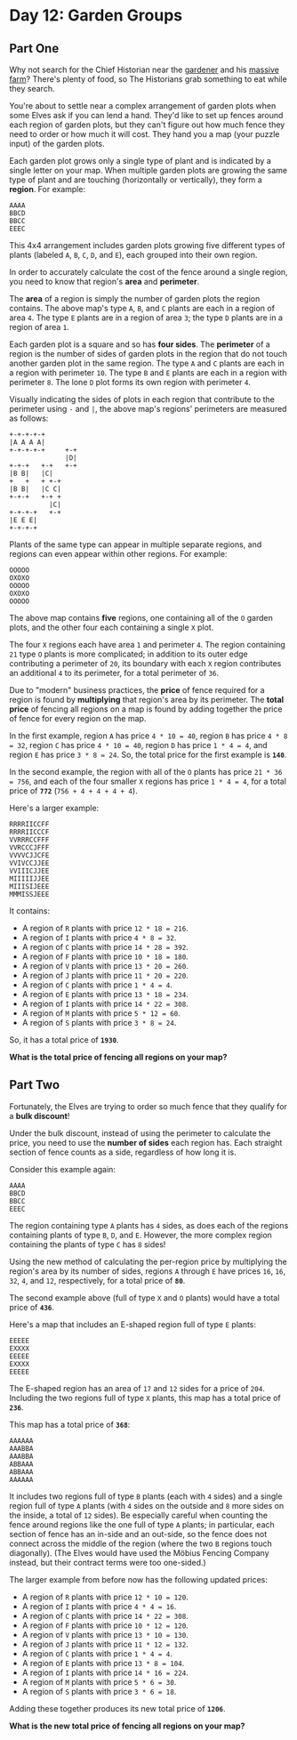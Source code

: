 # Day 12: Garden Groups
## Part One

Why not search for the Chief Historian near the [gardener](https://adventofcode.com/2023/day/5) and his [massive farm](https://adventofcode.com/2023/day/21)? There's plenty of food, so The Historians grab something to eat while they search.

You're about to settle near a complex arrangement of garden plots when some Elves ask if you can lend a hand. They'd like to set up fences around each region of garden plots, but they can't figure out how much fence they need to order or how much it will cost. They hand you a map (your puzzle input) of the garden plots.

Each garden plot grows only a single type of plant and is indicated by a single letter on your map. When multiple garden plots are growing the same type of plant and are touching (horizontally or vertically), they form a **region**. For example:
```text
AAAA
BBCD
BBCC
EEEC
```

This 4x4 arrangement includes garden plots growing five different types of plants (labeled `A`, `B`, `C`, `D`, and `E`), each grouped into their own region.

In order to accurately calculate the cost of the fence around a single region, you need to know that region's **area** and **perimeter**.

The **area** of a region is simply the number of garden plots the region contains. The above map's type `A`, `B`, and `C` plants are each in a region of area `4`. The type `E` plants are in a region of area `3`; the type `D` plants are in a region of area `1`.

Each garden plot is a square and so has **four sides**. The **perimeter** of a region is the number of sides of garden plots in the region that do not touch another garden plot in the same region. The type `A` and `C` plants are each in a region with perimeter `10`. The type `B` and `E` plants are each in a region with perimeter `8`. The lone `D` plot forms its own region with perimeter `4`.

Visually indicating the sides of plots in each region that contribute to the perimeter using `-` and `|`, the above map's regions' perimeters are measured as follows:
```text
+-+-+-+-+
|A A A A|
+-+-+-+-+     +-+
              |D|
+-+-+   +-+   +-+
|B B|   |C|
+   +   + +-+
|B B|   |C C|
+-+-+   +-+ +
          |C|
+-+-+-+   +-+
|E E E|
+-+-+-+
```
Plants of the same type can appear in multiple separate regions, and regions can even appear within other regions. For example:
```text
OOOOO
OXOXO
OOOOO
OXOXO
OOOOO
```
The above map contains **five** regions, one containing all of the `O` garden plots, and the other four each containing a single `X` plot.

The four `X` regions each have area `1` and perimeter `4`. The region containing `21` type `O` plants is more complicated; in addition to its outer edge contributing a perimeter of `20`, its boundary with each `X` region contributes an additional `4` to its perimeter, for a total perimeter of `36`.

Due to "modern" business practices, the **price** of fence required for a region is found by **multiplying** that region's area by its perimeter. The **total price** of fencing all regions on a map is found by adding together the price of fence for every region on the map.

In the first example, region `A` has price `4 * 10 = 40`, region `B` has price `4 * 8 = 32`, region `C` has price `4 * 10 = 40`, region `D` has price `1 * 4 = 4`, and region `E` has price `3 * 8 = 24`. So, the total price for the first example is **`140`**.

In the second example, the region with all of the `O` plants has price `21 * 36 = 756`, and each of the four smaller `X` regions has price `1 * 4 = 4`, for a total price of **`772`** (`756 + 4 + 4 + 4 + 4`).

Here's a larger example:
```text
RRRRIICCFF
RRRRIICCCF
VVRRRCCFFF
VVRCCCJFFF
VVVVCJJCFE
VVIVCCJJEE
VVIIICJJEE
MIIIIIJJEE
MIIISIJEEE
MMMISSJEEE
```
It contains:

*   A region of `R` plants with price `12 * 18 = 216`.
*   A region of `I` plants with price `4 * 8 = 32`.
*   A region of `C` plants with price `14 * 28 = 392`.
*   A region of `F` plants with price `10 * 18 = 180`.
*   A region of `V` plants with price `13 * 20 = 260`.
*   A region of `J` plants with price `11 * 20 = 220`.
*   A region of `C` plants with price `1 * 4 = 4`.
*   A region of `E` plants with price `13 * 18 = 234`.
*   A region of `I` plants with price `14 * 22 = 308`.
*   A region of `M` plants with price `5 * 12 = 60`.
*   A region of `S` plants with price `3 * 8 = 24`.

So, it has a total price of **`1930`**.

**What is the total price of fencing all regions on your map?**

## Part Two

Fortunately, the Elves are trying to order so much fence that they qualify for a **bulk discount**!

Under the bulk discount, instead of using the perimeter to calculate the price, you need to use the **number of sides** each region has. Each straight section of fence counts as a side, regardless of how long it is.

Consider this example again:
```text
AAAA
BBCD
BBCC
EEEC
```
The region containing type `A` plants has `4` sides, as does each of the regions containing plants of type `B`, `D`, and `E`. However, the more complex region containing the plants of type `C` has `8` sides!

Using the new method of calculating the per-region price by multiplying the region's area by its number of sides, regions `A` through `E` have prices `16`, `16`, `32`, `4`, and `12`, respectively, for a total price of **`80`**.

The second example above (full of type `X` and `O` plants) would have a total price of **`436`**.

Here's a map that includes an E-shaped region full of type `E` plants:
```text
EEEEE
EXXXX
EEEEE
EXXXX
EEEEE
```
The E-shaped region has an area of `17` and `12` sides for a price of `204`. Including the two regions full of type `X` plants, this map has a total price of **`236`**.

This map has a total price of **`368`**:
```text
AAAAAA
AAABBA
AAABBA
ABBAAA
ABBAAA
AAAAAA
```
It includes two regions full of type `B` plants (each with `4` sides) and a single region full of type `A` plants (with `4` sides on the outside and `8` more sides on the inside, a total of `12` sides). Be especially careful when counting the fence around regions like the one full of type `A` plants; in particular, each section of fence has an in-side and an out-side, so the fence does not connect across the middle of the region (where the two `B` regions touch diagonally). (The Elves would have used the Möbius Fencing Company instead, but their contract terms were too one-sided.)

The larger example from before now has the following updated prices:

*   A region of `R` plants with price `12 * 10 = 120`.
*   A region of `I` plants with price `4 * 4 = 16`.
*   A region of `C` plants with price `14 * 22 = 308`.
*   A region of `F` plants with price `10 * 12 = 120`.
*   A region of `V` plants with price `13 * 10 = 130`.
*   A region of `J` plants with price `11 * 12 = 132`.
*   A region of `C` plants with price `1 * 4 = 4`.
*   A region of `E` plants with price `13 * 8 = 104`.
*   A region of `I` plants with price `14 * 16 = 224`.
*   A region of `M` plants with price `5 * 6 = 30`.
*   A region of `S` plants with price `3 * 6 = 18`.

Adding these together produces its new total price of **`1206`**.

**What is the new total price of fencing all regions on your map?**
